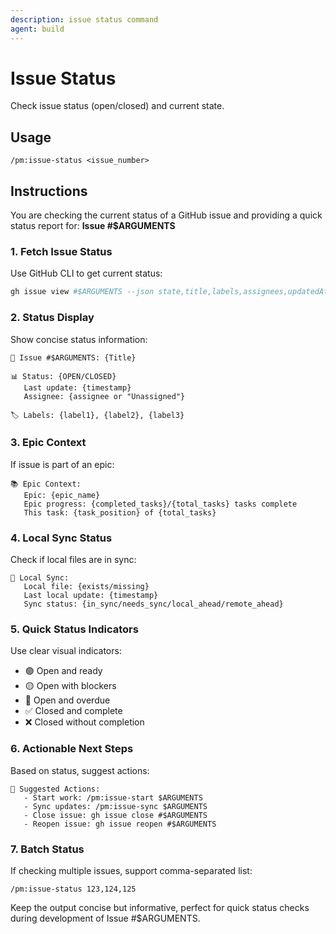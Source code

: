 ```yaml
---
description: issue status command
agent: build
---
```

# Issue Status

Check issue status (open/closed) and current state.

## Usage
```
/pm:issue-status <issue_number>
```

## Instructions

You are checking the current status of a GitHub issue and providing a quick status report for: **Issue #$ARGUMENTS**

### 1. Fetch Issue Status
Use GitHub CLI to get current status:
```bash
gh issue view #$ARGUMENTS --json state,title,labels,assignees,updatedAt
```

### 2. Status Display
Show concise status information:
```
🎫 Issue #$ARGUMENTS: {Title}
   
📊 Status: {OPEN/CLOSED}
   Last update: {timestamp}
   Assignee: {assignee or "Unassigned"}
   
🏷️ Labels: {label1}, {label2}, {label3}
```

### 3. Epic Context
If issue is part of an epic:
```
📚 Epic Context:
   Epic: {epic_name}
   Epic progress: {completed_tasks}/{total_tasks} tasks complete
   This task: {task_position} of {total_tasks}
```

### 4. Local Sync Status
Check if local files are in sync:
```
💾 Local Sync:
   Local file: {exists/missing}
   Last local update: {timestamp}
   Sync status: {in_sync/needs_sync/local_ahead/remote_ahead}
```

### 5. Quick Status Indicators
Use clear visual indicators:
- 🟢 Open and ready
- 🟡 Open with blockers  
- 🔴 Open and overdue
- ✅ Closed and complete
- ❌ Closed without completion

### 6. Actionable Next Steps
Based on status, suggest actions:
```
🚀 Suggested Actions:
   - Start work: /pm:issue-start $ARGUMENTS
   - Sync updates: /pm:issue-sync $ARGUMENTS
   - Close issue: gh issue close #$ARGUMENTS
   - Reopen issue: gh issue reopen #$ARGUMENTS
```

### 7. Batch Status
If checking multiple issues, support comma-separated list:
```
/pm:issue-status 123,124,125
```

Keep the output concise but informative, perfect for quick status checks during development of Issue #$ARGUMENTS.
